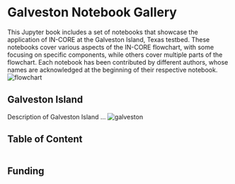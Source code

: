# Galveston Notebook Gallery
This Jupyter book includes a set of notebooks that showcase the application of IN-CORE at the Galveston Island, Texas testbed. These notebooks cover various aspects of the IN-CORE flowchart, with some focusing on specific components, while others cover multiple parts of the flowchart. Each notebook has been contributed by different authors, whose names are acknowledged at the beginning of their respective notebook.
![flowchart](images/flowchart.png)

## Galveston Island
 Description of Galveston Island ...
![galveston](images/galveston_island.png)

## Table of Content
```{tableofcontents}
```

## Funding



